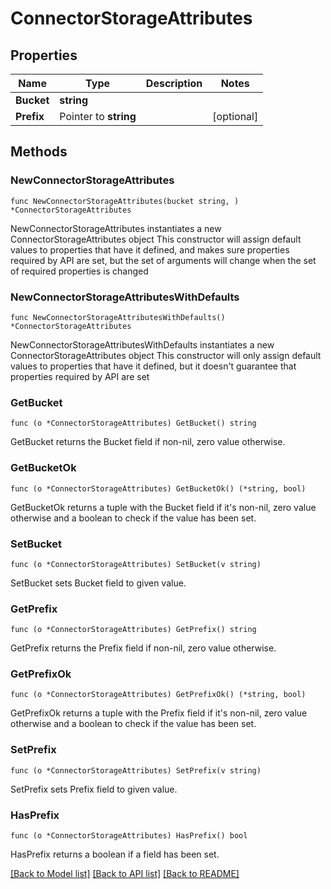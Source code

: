 # ConnectorStorageAttributes

## Properties

Name | Type | Description | Notes
------------ | ------------- | ------------- | -------------
**Bucket** | **string** |  | 
**Prefix** | Pointer to **string** |  | [optional] 

## Methods

### NewConnectorStorageAttributes

`func NewConnectorStorageAttributes(bucket string, ) *ConnectorStorageAttributes`

NewConnectorStorageAttributes instantiates a new ConnectorStorageAttributes object
This constructor will assign default values to properties that have it defined,
and makes sure properties required by API are set, but the set of arguments
will change when the set of required properties is changed

### NewConnectorStorageAttributesWithDefaults

`func NewConnectorStorageAttributesWithDefaults() *ConnectorStorageAttributes`

NewConnectorStorageAttributesWithDefaults instantiates a new ConnectorStorageAttributes object
This constructor will only assign default values to properties that have it defined,
but it doesn't guarantee that properties required by API are set

### GetBucket

`func (o *ConnectorStorageAttributes) GetBucket() string`

GetBucket returns the Bucket field if non-nil, zero value otherwise.

### GetBucketOk

`func (o *ConnectorStorageAttributes) GetBucketOk() (*string, bool)`

GetBucketOk returns a tuple with the Bucket field if it's non-nil, zero value otherwise
and a boolean to check if the value has been set.

### SetBucket

`func (o *ConnectorStorageAttributes) SetBucket(v string)`

SetBucket sets Bucket field to given value.


### GetPrefix

`func (o *ConnectorStorageAttributes) GetPrefix() string`

GetPrefix returns the Prefix field if non-nil, zero value otherwise.

### GetPrefixOk

`func (o *ConnectorStorageAttributes) GetPrefixOk() (*string, bool)`

GetPrefixOk returns a tuple with the Prefix field if it's non-nil, zero value otherwise
and a boolean to check if the value has been set.

### SetPrefix

`func (o *ConnectorStorageAttributes) SetPrefix(v string)`

SetPrefix sets Prefix field to given value.

### HasPrefix

`func (o *ConnectorStorageAttributes) HasPrefix() bool`

HasPrefix returns a boolean if a field has been set.


[[Back to Model list]](../README.md#documentation-for-models) [[Back to API list]](../README.md#documentation-for-api-endpoints) [[Back to README]](../README.md)


